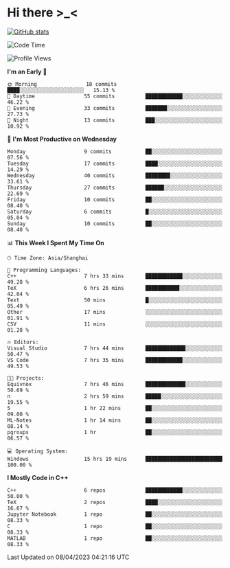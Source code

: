 # Hi there \>_<

[![GitHub stats](https://github-readme-stats.vercel.app/api?username=ARessegetesStery&show_icons=true&theme=transparent)](https://github.com/anuraghazra/github-readme-stats)

<!--START_SECTION:waka-->
![Code Time](http://img.shields.io/badge/Code%20Time-16%20hrs%2032%20mins-blue)

![Profile Views](http://img.shields.io/badge/Profile%20Views-53-blue)

**I'm an Early 🐤** 

```text
🌞 Morning                18 commits          ████░░░░░░░░░░░░░░░░░░░░░   15.13 % 
🌆 Daytime                55 commits          ████████████░░░░░░░░░░░░░   46.22 % 
🌃 Evening                33 commits          ███████░░░░░░░░░░░░░░░░░░   27.73 % 
🌙 Night                  13 commits          ███░░░░░░░░░░░░░░░░░░░░░░   10.92 % 
```
📅 **I'm Most Productive on Wednesday** 

```text
Monday                   9 commits           ██░░░░░░░░░░░░░░░░░░░░░░░   07.56 % 
Tuesday                  17 commits          ████░░░░░░░░░░░░░░░░░░░░░   14.29 % 
Wednesday                40 commits          ████████░░░░░░░░░░░░░░░░░   33.61 % 
Thursday                 27 commits          ██████░░░░░░░░░░░░░░░░░░░   22.69 % 
Friday                   10 commits          ██░░░░░░░░░░░░░░░░░░░░░░░   08.40 % 
Saturday                 6 commits           █░░░░░░░░░░░░░░░░░░░░░░░░   05.04 % 
Sunday                   10 commits          ██░░░░░░░░░░░░░░░░░░░░░░░   08.40 % 
```


📊 **This Week I Spent My Time On** 

```text
🕑︎ Time Zone: Asia/Shanghai

💬 Programming Languages: 
C++                      7 hrs 33 mins       ████████████░░░░░░░░░░░░░   49.28 % 
TeX                      6 hrs 26 mins       ███████████░░░░░░░░░░░░░░   42.04 % 
Text                     50 mins             █░░░░░░░░░░░░░░░░░░░░░░░░   05.49 % 
Other                    17 mins             ░░░░░░░░░░░░░░░░░░░░░░░░░   01.91 % 
CSV                      11 mins             ░░░░░░░░░░░░░░░░░░░░░░░░░   01.28 % 

🔥 Editors: 
Visual Studio            7 hrs 44 mins       █████████████░░░░░░░░░░░░   50.47 % 
VS Code                  7 hrs 35 mins       ████████████░░░░░░░░░░░░░   49.53 % 

🐱‍💻 Projects: 
Equivnox                 7 hrs 46 mins       █████████████░░░░░░░░░░░░   50.69 % 
n                        2 hrs 59 mins       █████░░░░░░░░░░░░░░░░░░░░   19.55 % 
5                        1 hr 22 mins        ██░░░░░░░░░░░░░░░░░░░░░░░   09.00 % 
ML-Notes                 1 hr 14 mins        ██░░░░░░░░░░░░░░░░░░░░░░░   08.14 % 
pgroups                  1 hr                ██░░░░░░░░░░░░░░░░░░░░░░░   06.57 % 

💻 Operating System: 
Windows                  15 hrs 19 mins      █████████████████████████   100.00 % 
```

**I Mostly Code in C++** 

```text
C++                      6 repos             ████████████░░░░░░░░░░░░░   50.00 % 
TeX                      2 repos             ████░░░░░░░░░░░░░░░░░░░░░   16.67 % 
Jupyter Notebook         1 repo              ██░░░░░░░░░░░░░░░░░░░░░░░   08.33 % 
C                        1 repo              ██░░░░░░░░░░░░░░░░░░░░░░░   08.33 % 
MATLAB                   1 repo              ██░░░░░░░░░░░░░░░░░░░░░░░   08.33 % 
```




 Last Updated on 08/04/2023 04:21:16 UTC
<!--END_SECTION:waka-->

